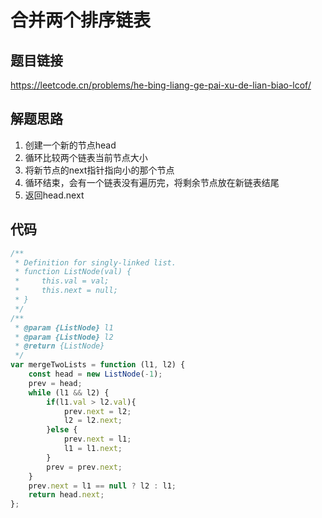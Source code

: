 # 合并两个排序链表

## 题目链接

https://leetcode.cn/problems/he-bing-liang-ge-pai-xu-de-lian-biao-lcof/

## 解题思路

1. 创建一个新的节点head
2. 循环比较两个链表当前节点大小
3. 将新节点的next指针指向小的那个节点
4. 循环结束，会有一个链表没有遍历完，将剩余节点放在新链表结尾
5. 返回head.next

## 代码

```js
/**
 * Definition for singly-linked list.
 * function ListNode(val) {
 *     this.val = val;
 *     this.next = null;
 * }
 */
/**
 * @param {ListNode} l1
 * @param {ListNode} l2
 * @return {ListNode}
 */
var mergeTwoLists = function (l1, l2) {
    const head = new ListNode(-1);
    prev = head;
    while (l1 && l2) {
        if(l1.val > l2.val){
            prev.next = l2;
            l2 = l2.next;
        }else {
            prev.next = l1;
            l1 = l1.next;
        }
        prev = prev.next;
    }
    prev.next = l1 == null ? l2 : l1;
    return head.next;
};
```



